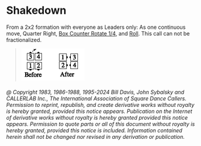 
# Shakedown

From a 2x2 formation with everyone as Leaders only: As one continuous
move, Quarter Right, [Box Counter Rotate 1/4](../a2/box_counter_rotate.md),
and [Roll](../plus/anything_and_roll.md).
This call can not be fractionalized.

> 
> ![alt](shakedown.png)
> 

###### @ Copyright 1983, 1986-1988, 1995-2024 Bill Davis, John Sybalsky and CALLERLAB Inc., The International Association of Square Dance Callers. Permission to reprint, republish, and create derivative works without royalty is hereby granted, provided this notice appears. Publication on the Internet of derivative works without royalty is hereby granted provided this notice appears. Permission to quote parts or all of this document without royalty is hereby granted, provided this notice is included. Information contained herein shall not be changed nor revised in any derivation or publication.
